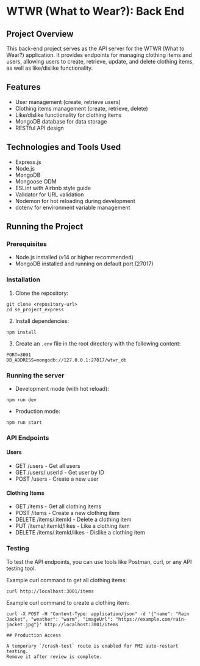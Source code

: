 # WTWR (What to Wear?): Back End

## Project Overview
This back-end project serves as the API server for the WTWR (What to Wear?) application. It provides endpoints for managing clothing items and users, allowing users to create, retrieve, update, and delete clothing items, as well as like/dislike functionality.

## Features
- User management (create, retrieve users)
- Clothing items management (create, retrieve, delete)
- Like/dislike functionality for clothing items
- MongoDB database for data storage
- RESTful API design

## Technologies and Tools Used
- Express.js
- Node.js
- MongoDB
- Mongoose ODM
- ESLint with Airbnb style guide
- Validator for URL validation
- Nodemon for hot reloading during development
- dotenv for environment variable management

## Running the Project

### Prerequisites
- Node.js installed (v14 or higher recommended)
- MongoDB installed and running on default port (27017)

### Installation
1. Clone the repository:
```
git clone <repository-url>
cd se_project_express
```

2. Install dependencies:
```
npm install
```

3. Create an `.env` file in the root directory with the following content:
```
PORT=3001
DB_ADDRESS=mongodb://127.0.0.1:27017/wtwr_db
```

### Running the server
- Development mode (with hot reload):
```
npm run dev
```

- Production mode:
```
npm run start
```

### API Endpoints

#### Users
- GET /users - Get all users
- GET /users/:userId - Get user by ID
- POST /users - Create a new user

#### Clothing Items
- GET /items - Get all clothing items
- POST /items - Create a new clothing item
- DELETE /items/:itemId - Delete a clothing item
- PUT /items/:itemId/likes - Like a clothing item
- DELETE /items/:itemId/likes - Dislike a clothing item

### Testing
To test the API endpoints, you can use tools like Postman, curl, or any API testing tool.

Example curl command to get all clothing items:
```
curl http://localhost:3001/items
```

Example curl command to create a clothing item:
```
curl -X POST -H "Content-Type: application/json" -d '{"name": "Rain Jacket", "weather": "warm", "imageUrl": "https://example.com/rain-jacket.jpg"}' http://localhost:3001/items

## Production Access

A temporary `/crash-test` route is enabled for PM2 auto‑restart testing.  
Remove it after review is complete.

